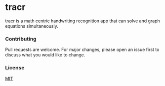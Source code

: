 # tracr

tracr is a math centric handwriting recognition app that can solve and graph equations simultaneously. 

### Contributing
Pull requests are welcome. For major changes, please open an issue first to discuss what you would like to change.


### License
[MIT](https://choosealicense.com/licenses/mit/)
